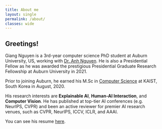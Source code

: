 ```yaml
---
title: About me
layout: single
permalink: /about/
classes: wide
---
```


## Greetings!

Giang Nguyen is a 3rd-year computer science PhD student at Auburn University, US, working with [Dr. Anh Nguyen](https://anhnguyen.me/lab/). He is also a Presidential Fellow as he was awarded the prestigious Presidential Graduate Research Fellowship at Auburn University in 2021. 

Prior to joining Auburn, he earned his M.Sc in [Computer Science](https://cs.kaist.ac.kr/) at KAIST, South Korea in August, 2020.

His research interests are **Explainable AI**, **Human-AI Interaction**, and **Computer Vision**. He has published at top-tier AI conferences (e.g. NeurIPS, CVPR) and been an active reviewer for premier AI research venues, such as CVPR, NeurIPS, ICCV, ICLR, and AAAI.

You can see his resume [here](https://giangnguyen2412.github.io/assets/resume/Giang_resume.pdf).

[//]: # (### Working with Giang?)

[//]: # (> I have the capacity to mentor undergraduate or Master's students conducting AI research. Our latest collaboration effort has resulted in this [paper]&#40;https://arxiv.org/abs/2304.00557&#41;. Currently, I am mentoring an undergraduate student at Auburn University in the US, and two Master's students at KAIST in South Korea.)

[//]: # ()
[//]: # (> I am also open to collaborating with researchers from different disciplines and institutions to produce excellent and high-impact research. My interests are not limited to those mentioned. Feel free to reach me at nguyengiangbkhn@gmail.com!)
